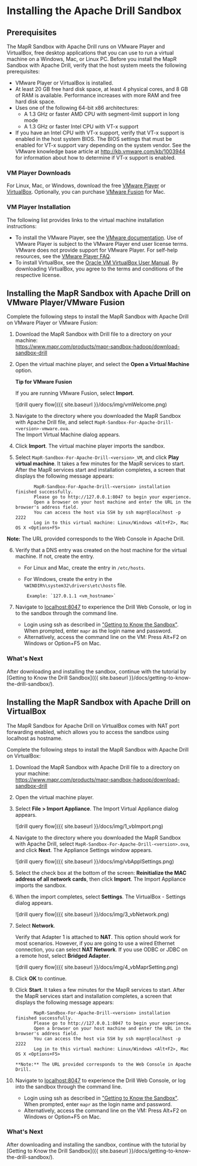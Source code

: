 # Installing the Apache Drill Sandbox
## Prerequisites

The MapR Sandbox with Apache Drill runs on VMware Player and VirtualBox, free
desktop applications that you can use to run a virtual machine on a Windows,
Mac, or Linux PC. Before you install the MapR Sandbox with Apache Drill,
verify that the host system meets the following prerequisites:

  * VMware Player or VirtualBox is installed.
  * At least 20 GB free hard disk space, at least 4 physical cores, and 8 GB of RAM is available. Performance increases with more RAM and free hard disk space.
  * Uses one of the following 64-bit x86 architectures:
    * A 1.3 GHz or faster AMD CPU with segment-limit support in long mode
    * A 1.3 GHz or faster Intel CPU with VT-x support
  * If you have an Intel CPU with VT-x support, verify that VT-x support is enabled in the host system BIOS. The BIOS settings that must be enabled for VT-x support vary depending on the system vendor. See the VMware knowledge base article at <http://kb.vmware.com/kb/1003944> for information about how to determine if VT-x support is enabled.

### VM Player Downloads

For Linux, Mac, or Windows, download the free [VMware Player](https://my.vmware.com/web/vmware/free#desktop_end_user_computing/vmware_player/6_0 "VMwarePlayer") or
[VirtualBox](https://www.virtualbox.org/wiki/Downloads). Optionally, you can
purchase [VMware Fusion](http://www.vmware.com/products/fusion/) for Mac.

### VM Player Installation

The following list provides links to the virtual machine installation
instructions:

  * To install the VMware Player, see the [VMware documentation](http://www.vmware.com/support/pubs/player_pubs.html). Use of VMware Player is subject to the VMware Player end user license terms. VMware does not provide support for VMware Player. For self-help resources, see the [VMware Player FAQ](http://www.vmware.com/products/player/faqs.html).
  * To install VirtualBox, see the [Oracle VM VirtualBox User Manual](http://dlc.sun.com.edgesuite.net/virtualbox/4.3.4/UserManual.pdf). By downloading VirtualBox, you agree to the terms and conditions of the respective license.

## Installing the MapR Sandbox with Apache Drill on VMware Player/VMware Fusion

Complete the following steps to install the MapR Sandbox with Apache Drill on
VMware Player or VMware Fusion:

1. Download the MapR Sandbox with Drill file to a directory on your machine:  
   <https://www.mapr.com/products/mapr-sandbox-hadoop/download-sandbox-drill>
2. Open the virtual machine player, and select the **Open a Virtual Machine** option.  
  
    **Tip for VMware Fusion**  

    If you are running VMware Fusion, select **Import**.  

    ![drill query flow]({{ site.baseurl }}/docs/img/vmWelcome.png)
3. Navigate to the directory where you downloaded the MapR Sandbox with Apache Drill file, and select `MapR-Sandbox-For-Apache-Drill-<version>-vmware.ova`.  
    The Import Virtual Machine dialog appears.
4. Click **Import**. The virtual machine player imports the sandbox.  
5. Select `MapR-Sandbox-For-Apache-Drill-<version>_VM`, and click **Play virtual machine**. It takes a few minutes for the MapR services to start. After the MapR services start and installation completes, a screen that displays the following message appears:  

              MapR-Sandbox-For-Apache-Drill-<version> installation finished successfully.
              Please go to http://127.0.0.1:8047 to begin your experience.
              Open a browser on your host machine and enter the URL in the browser's address field.
              You can access the host via SSH by ssh mapr@localhost -p 2222
              Log in to this virtual machine: Linux/Windows <Alt+F2>, Mac OS X <Options+F5>
**Note:** The URL provided corresponds to the Web Console in Apache Drill.  
     
6. Verify that a DNS entry was created on the host machine for the virtual machine. If not, create the entry.
    * For Linux and Mac, create the entry in `/etc/hosts`.  
    * For Windows, create the entry in the `%WINDIR%\system32\drivers\etc\hosts` file.    
     
           Example: `127.0.1.1 <vm_hostname>`

7. Navigate to [localhost:8047](http://localhost:8047) to experience the Drill Web Console, or log in to the sandbox through the command line.  

   * Login using ssh as described in ["Getting to Know the Sandbox"]({{site.baseurl}}/docs/getting-to-know-the-drill-sandbox). When prompted, enter `mapr` as the login name and password.  
   * Alternatively, access the command line on the VM: Press Alt+F2 on Windows or Option+F5 on Mac.  

### What's Next

After downloading and installing the sandbox, continue with the tutorial by
[Getting to Know the Drill
Sandbox]({{ site.baseurl }}/docs/getting-to-know-the-drill-sandbox/).

## Installing the MapR Sandbox with Apache Drill on VirtualBox

The MapR Sandbox for Apache Drill on VirtualBox comes with NAT port forwarding
enabled, which allows you to access the sandbox using localhost as hostname.

Complete the following steps to install the MapR Sandbox with Apache Drill on
VirtualBox:

1. Download the MapR Sandbox with Apache Drill file to a directory on your machine:   
<https://www.mapr.com/products/mapr-sandbox-hadoop/download-sandbox-drill>
2. Open the virtual machine player.
3. Select **File > Import Appliance**. The Import Virtual Appliance dialog appears.

     ![drill query flow]({{ site.baseurl }}/docs/img/1_vbImport.png)
4. Navigate to the directory where you downloaded the MapR Sandbox with Apache Drill, select `MapR-Sandbox-For-Apache-Drill-<version>.ova`, and click **Next**. The Appliance Settings window appears.

     ![drill query flow]({{ site.baseurl }}/docs/img/vbApplSettings.png)
5. Select the check box at the bottom of the screen: **Reinitialize the MAC address of all network cards**, then click **Import**. The Import Appliance imports the sandbox.
6. When the import completes, select **Settings**. The VirtualBox - Settings dialog appears.

     ![drill query flow]({{ site.baseurl }}/docs/img/3_vbNetwork.png)
7. Select **Network**.  

    Verify that Adapter 1 is attached to **NAT**. This option should work for most scenarios. However, if you are going to use a wired Ethernet connection, you can select **NAT Network**. If you use ODBC or JDBC on a remote host, select **Bridged Adapter**. 

     ![drill query flow]({{ site.baseurl }}/docs/img/4_vbMaprSetting.png)
8. Click **OK** to continue.

9. Click **Start**. It takes a few minutes for the MapR services to start. After the MapR services start and installation completes, a screen that displays the following message appears:  

              MapR-Sandbox-For-Apache-Drill-<version> installation finished successfully.
              Please go to http://127.0.0.1:8047 to begin your experience.
              Open a browser on your host machine and enter the URL in the browser's address field.
              You can access the host via SSH by ssh mapr@localhost -p 2222
              Log in to this virtual machine: Linux/Windows <Alt+F2>, Mac OS X <Options+F5>  

       **Note:** The URL provided corresponds to the Web Console in Apache Drill.        

10. Navigate to [localhost:8047](http://localhost:8047) to experience the Drill Web Console, or log into the sandbox through the command line.  
       * Login using ssh as described in ["Getting to Know the Sandbox"]({{site.baseurl}}/docs/getting-to-know-the-drill-sandbox). When prompted, enter `mapr` as the login name and password.  
       * Alternatively, access the command line on the VM: Press Alt+F2 on Windows or Option+F5 on Mac.   

### What's Next

After downloading and installing the sandbox, continue with the tutorial by
[Getting to Know the Drill Sandbox]({{ site.baseurl }}/docs/getting-to-know-the-drill-sandbox/).
